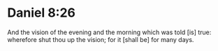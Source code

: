 # Daniel 8:26

And the vision of the evening and the morning which was told [is] true: wherefore shut thou up the vision; for it [shall be] for many days.